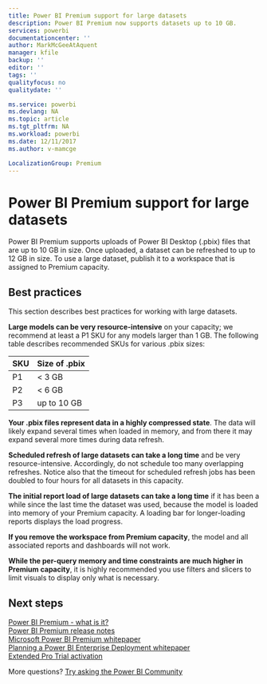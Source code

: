 ```yaml
---
title: Power BI Premium support for large datasets
description: Power BI Premium now supports datasets up to 10 GB.
services: powerbi
documentationcenter: ''
author: MarkMcGeeAtAquent
manager: kfile
backup: ''
editor: ''
tags: ''
qualityfocus: no
qualitydate: ''

ms.service: powerbi
ms.devlang: NA
ms.topic: article
ms.tgt_pltfrm: NA
ms.workload: powerbi
ms.date: 12/11/2017
ms.author: v-mamcge

LocalizationGroup: Premium
---
```


# Power BI Premium support for large datasets

Power BI Premium supports uploads of Power BI Desktop (.pbix) files that are up to 10 GB in size. Once uploaded, a dataset can be refreshed to up to 12 GB in size. To use a large dataset, publish it to a workspace that is assigned to Premium capacity.
 
## Best practices

This section describes best practices for working with large datasets.

**Large models can be very resource-intensive** on your capacity; we recommend at least a P1 SKU for any models larger than 1 GB. The following table describes recommended SKUs for various .pbix sizes:


   |SKU  |Size of .pbix   |
   |---------|---------|
   |P1    | < 3 GB        |
   |P2    | < 6 GB        |
   |P3    | up to 10 GB   |



**Your .pbix files represent data in a highly compressed state**. The data will likely expand several times when loaded in memory, and from there it may expand several more times during data refresh.

**Scheduled refresh of large datasets can take a long time** and be very resource-intensive. Accordingly, do not schedule too many overlapping refreshes. Notice also that the timeout for scheduled refresh jobs has been doubled to four hours for all datasets in this capacity.

**The initial report load of large datasets can take a long time** if it has been a while since the last time the dataset was used, because the model is loaded into memory of your Premium capacity. A loading bar for longer-loading reports displays the load progress.

**If you remove the workspace from Premium capacity**, the model and all associated reports and dashboards will not work.

**While the per-query memory and time constraints are much higher in Premium capacity**, it is highly recommended you use filters and slicers to limit visuals to display only what is necessary.

## Next steps
[Power BI Premium - what is it?](service-premium.md)  
[Power BI Premium release notes](service-premium-release-notes.md)  
[Microsoft Power BI Premium whitepaper](https://aka.ms/pbipremiumwhitepaper)  
[Planning a Power BI Enterprise Deployment whitepaper](https://aka.ms/pbienterprisedeploy)  
[Extended Pro Trial activation](service-extended-pro-trial.md)  

More questions? [Try asking the Power BI Community](https://community.powerbi.com/)
